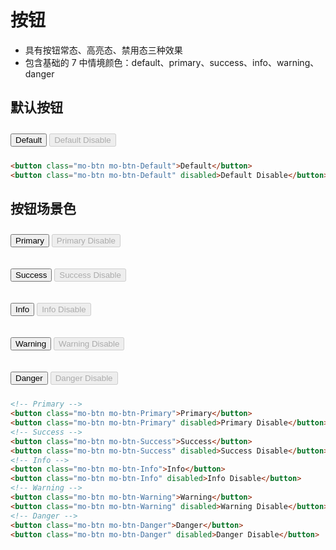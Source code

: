 # 按钮

- 具有按钮常态、高亮态、禁用态三种效果
- 包含基础的 7 中情境颜色：default、primary、success、info、warning、danger

<link rel="stylesheet" href="http://10.32.87.35:8080/src/definitions/view/button/button.min.css">
<style>
  button{margin:10px 0;}
</style>

## 默认按钮
<div class="example-prev">
        <a href="javascript:;" title="查看代码" class="example-prev-code"></a>
<button class="mo-btn mo-btn-Default">Default</button>
<button class="mo-btn mo-btn-Default" disabled>Default Disable</button>
</div>

```html
<button class="mo-btn mo-btn-Default">Default</button>
<button class="mo-btn mo-btn-Default" disabled>Default Disable</button>
```

## 按钮场景色
<div class="example-prev">
  <a href="javascript:;" title="查看代码" class="example-prev-code"></a>
  <p>
    <button class="mo-btn mo-btn-Primary">Primary</button>
    <button class="mo-btn mo-btn-Primary" disabled>Primary Disable</button>
  </p>
  <p>
    <button class="mo-btn mo-btn-Success">Success</button>
    <button class="mo-btn mo-btn-Success" disabled>Success Disable</button>
  </p>
  <p>
    <button class="mo-btn mo-btn-Info">Info</button>
    <button class="mo-btn mo-btn-Info" disabled>Info Disable</button>
  </p>
  <p>
    <button class="mo-btn mo-btn-Warning">Warning</button>
    <button class="mo-btn mo-btn-Warning" disabled>Warning Disable</button>
  </p>
  <p>
    <button class="mo-btn mo-btn-Danger">Danger</button>
    <button class="mo-btn mo-btn-Danger" disabled>Danger Disable</button>
  </p>
</div>

```html
<!-- Primary -->
<button class="mo-btn mo-btn-Primary">Primary</button>
<button class="mo-btn mo-btn-Primary" disabled>Primary Disable</button>
<!-- Success -->
<button class="mo-btn mo-btn-Success">Success</button>
<button class="mo-btn mo-btn-Success" disabled>Success Disable</button>
<!-- Info -->
<button class="mo-btn mo-btn-Info">Info</button>
<button class="mo-btn mo-btn-Info" disabled>Info Disable</button>
<!-- Warning -->
<button class="mo-btn mo-btn-Warning">Warning</button>
<button class="mo-btn mo-btn-Warning" disabled>Warning Disable</button>
<!-- Danger -->
<button class="mo-btn mo-btn-Danger">Danger</button>
<button class="mo-btn mo-btn-Danger" disabled>Danger Disable</button>
```

